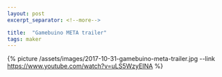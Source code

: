 ```yaml
---
layout: post
excerpt_separator: <!--more-->

title:  "Gamebuino META trailer"
tags: maker
---
```


{% picture /assets/images/2017-10-31-gamebuino-meta-trailer.jpg --link https://www.youtube.com/watch?v=uLS5WzyEINA %}
<!--more-->